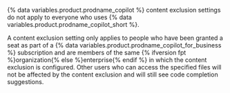{% data variables.product.prodname_copilot %} content exclusion settings do not apply to everyone who uses {% data variables.product.prodname_copilot_short %}.

A content exclusion setting only applies to people who have been granted a seat as part of a {% data variables.product.prodname_copilot_for_business %} subscription and are members of the same {% ifversion fpt %}organization{% else %}enterprise{% endif %} in which the content exclusion is configured. Other users who can access the specified files will not be affected by the content exclusion and will still see code completion suggestions.
